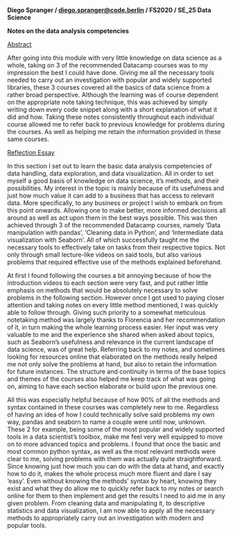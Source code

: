 **Diego Spranger / diego.spranger@code.berlin / FS2020 / SE_25 Data Science**

**Notes on the data analysis competencies**

<span style="text-decoration:underline;">Abstract</span>

After going into this module with very little knowledge on data science as a whole, taking on 3 of the recommended Datacamp courses was to my impression the best I could have done. Giving me all the necessary tools needed to carry out an investigation with popular and widely supported libraries, these 3 courses covered all the basics of data science from a rather broad perspective. Although the learning was of course dependent on the appropriate note taking technique, this was achieved by simply writing down every code snippet along with a short explanation of what it did and how. Taking these notes consistently throughout each individual course allowed me to refer back to previous knowledge for problems during the courses. As well as helping me retain the information provided in these same courses.

<span style="text-decoration:underline;">Reflection Essay</span>

In this section I set out to learn the basic data analysis competencies of data handling, data exploration, and data visualization. All in order to set myself a good basis of knowledge on data science, it’s methods, and their possibilities. My interest in the topic is mainly because of its usefulness and just how much value it can add to a business that has access to relevant data. More specifically, to any business or project I wish to embark on from this point onwards. Allowing one to make better, more informed decisions all around as well as act upon them in the best ways possible. This was then achieved through 3 of the recommended Datacamp courses, namely ‘Data manipulation with pandas’, ‘Cleaning data in Python’, and ‘Intermediate data visualization with Seaborn’. All of which successfully taught me the necessary tools to effectively take on tasks from their respective topics. Not only through small lecture-like videos on said tools, but also various problems that required effective use of the methods explained beforehand.

At first I found following the courses a bit annoying because of how the introduction videos to each section were very fast, and put rather little emphasis on methods that would be absolutely necessary to solve problems in the following section. However once I got used to paying closer attention and taking notes on every little method mentioned, I was quickly able to follow through. Giving such priority to a somewhat meticulous notetaking method was largely thanks to Florencia and her recommendation of it, in turn making the whole learning process easier. Her input was very valuable to me and the experience she shared when asked about topics, such as Seaborn’s usefulness and relevance in the current landscape of data science, was of great help. Referring back to my notes, and sometimes looking for resources online that elaborated on the methods really helped me not only solve the problems at hand, but also to retain the information for future instances. The structure and continuity in terms of the base topics and themes of the courses also helped me keep track of what was going on, aiming to have each section elaborate or build upon the previous one.

All this was especially helpful because of how 90% of all the methods and syntax contained in these courses was completely new to me. Regardless of having an idea of how I could technically solve said problems my own way, pandas and seaborn to name a couple were until now, unknown. These 2 for example, being some of the most popular and widely supported tools in a data scientist’s toolbox, make me feel very well equipped to move on to more advanced topics and problems. I found that once the basic and most common python syntax, as well as the most relevant methods were clear to me, solving problems with them was actually quite straightforward. Since knowing just how much you can do with the data at hand, and exactly how to do it, makes the whole process much more fluent and dare I say ‘easy’. Even without knowing the methods’ syntax by heart, knowing they exist and what they do allow me to quickly refer back to my notes or search online for them to then implement and get the results I need to aid me in any given problem. From cleaning data and manipulating it, to descriptive statistics and data visualization, I am now able to apply all the necessary methods to appropriately carry out an investigation with modern and popular tools.

